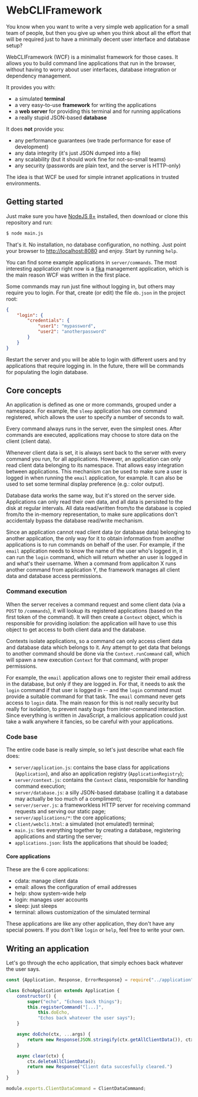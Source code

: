 # WebCLIFramework

You know when you want to write a very simple web application for a small team
of people, but then you give up when you think about all the effort that will
be required just to have a minimally decent user interface and database setup?

WebCLIFramework (WCF) is a minimalist framework for those cases. It allows you
to build command line applications that run in the browser, without having to
worry about user interfaces, database integration or dependency management.

It provides you with:
- a simulated **terminal**
- a very easy-to-use **framework** for writing the applications
- a **web server** for providing this terminal and for running applications
- a really stupid JSON-based **database**

It does **not** provide you:
- any performance guarantees (we trade performance for ease of development)
- any data integrity (it's just JSON dumped into a file)
- any scalability (but it should work fine for not-so-small teams)
- any security (passwords are plain text, and the server is HTTP-only)

The idea is that WCF be used for simple intranet applications in trusted
environments.

## Getting started

Just make sure you have [NodeJS 8+](https://nodejs.org/) installed, then
download or clone this repository and run:
```sh
$ node main.js
```

That's it. No installation, no database configuration, no nothing. Just point
your browser to [http://localhost:8080](http://localhost:8080) and enjoy. Start
by running `help`.

You can find some example applications in `server/commands`. The most
interesting application right now is a
[fika](https://en.wikipedia.org/wiki/Fika_%28Sweden%29) management application,
which is the main reason WCF was written in the first place.

Some commands may run just fine without logging in, but others may require you
to login. For that, create (or edit) the file `db.json` in the project root:
```json
{
    "login": {
        "credentials": {
            "user1": "mypassword",
            "user2": "anotherpassword"
        }
    }
}
```

Restart the server and you will be able to login with different users and try
applications that require logging in. In the future, there will be commands for
populating the login database.

## Core concepts

An application is defined as one or more commands, grouped under a namespace.
For example, the `sleep` application has one command registered, which allows
the user to specify a number of seconds to wait.

Every command always runs in the server, even the simplest ones. After commands
are executed, applications may choose to store data on the client (client data).

Whenever client data is set, it is always sent back to the server with every
command you run, for all applications. However, an application can only read
client data belonging to its namespace. That allows easy integration between
applications. This mechanism can be used to make sure a user is logged in when
running the `email` application, for example. It can also be used to set some
terminal display preference (e.g.: color output).

Database data works the same way, but it's stored on the server side.
Applications can only read their own data, and all data is persisted to the
disk at regular intervals. All data read/written from/to the database is copied
from/to the in-memory representation, to make sure applications don't
accidentaly bypass the database read/write mechanism.

Since an application cannot read client data (or database data) belonging to
another application, the only way for it to obtain information from another
applications is to run commands on behalf of the user. For example, if the
`email` application needs to know the name of the user who's logged in, it can
run the `login` command, which will return whether an user is logged in and
what's their username. When a command from applicaiton X runs another command
from application Y, the framework manages all client data and database access
permissions.

### Command execution

When the server receives a command request and some client data (via a `POST`
to `/commands`), it will lookup its registered applications (based on the first
token of the command). It will then create a `Context` object, which is
responsible for providing isolation: the application will have to use this
object to get access to both client data and the database.

Contexts isolate applications, so a command can only access client data and
database data which belongs to it. Any attempt to get data that belongs to
another command should be done via the `Context.runCommand` call, which will
spawn a new execution `Context` for that command, with proper permissions.

For example, the `email` application allows one to register their email address
in the database, but only if they are logged in. For that, it needs to ask the
`login` command if that user is logged in -- and the `login` command must
provide a suitable command for that task. The `email` command never gets
access to `login` data. The main reason for this is not really security but
really for isolation, to prevent nasty bugs from inter-command interaction.
Since everything is written in JavaScript, a malicious application could just
take a walk anywhere it fancies, so be careful with your applications.

### Code base
The entire code base is really simple, so let's just describe what each file
does:

- `server/application.js`: contains the base class for applications (`Application`),
and also an application registry (`ApplicationRegistry`);
- `server/context.js`: contains the `Context` class, responsible for handling command
execution;
- `server/database.js`: a silly JSON-based database (calling it a database may
actually be too much of a compliment);
- `server/server.js`: a frameworkless HTTP server for receiving command requests and
serving our static page;
- `server/applications/*`: the core applications;
- `client/webcli.html`: a simulated (not emulated!) terminal;
- `main.js`: ties everything together by creating a database, registering
applications and starting the server;
- `applications.json`: lists the applications that should be loaded;

#### Core applications
These are the 6 core applications:
- cdata: manage client data
- email: allows the configuration of email addresses
- help: show system-wide help
- login: manages user accounts
- sleep: just sleeps
- terminal: allows customization of the simulated terminal

These applications are like any other application, they don't have any special
powers. If you don't like `login` or `help`, feel free to write your own.

## Writing an application

Let's go through the echo application, that simply echoes back whatever the
user says.

```js
const {Application, Response, ErrorResponse} = require("../application");

class EchoApplication extends Application {
    constructor() {
        super("echo", "Echoes back things");
        this.registerCommand("[...]",
            this.doEcho,
            "Echos back whatever the user says");
    }

    async doEcho(ctx, ...args) {
        return new Response(JSON.stringify(ctx.getAllClientData()), ctx.getAllClientData());
    }

    async clear(ctx) {
        ctx.deleteAllClientData();
        return new Response("Client data succesfully cleared.")
    }
}

module.exports.ClientDataCommand = ClientDataCommand;
```
